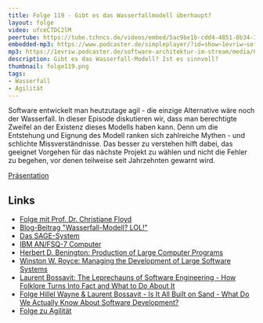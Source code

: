 ```yaml
---
title: Folge 119 - Gibt es das Wasserfallmodell überhaupt?
layout: folge
video: ufceCTDC2lM
peertube: https://tube.tchncs.de/videos/embed/5ac9be1b-cdd4-4851-8b34-10765da98fae
embedded-mp3: https://www.podcaster.de/simpleplayer/?id=show~1evriw~software-architektur-im-stream~pod-e2f1d20ba3ff1ba16f2eb43812&v=1652465761
mp3: https://1evriw.podcaster.de/software-architektur-im-stream/media/Gibt_es_das_Wasserfallmodell_ueberhaupt.mp3
description: Gibt es das Wasserfall-Modell? Ist es sinnvoll?
thumbnail: folge119.png
tags:
- Wasserfall
- Agilität
---
```


Software entwickelt man heutzutage agil - die einzige Alternative wäre
noch der Wasserfall. In dieser Episode diskutieren wir, dass
man berechtigte Zweifel an der Existenz dieses Modells haben
kann. Denn um die Entstehung und Eignung des Modell ranken sich
zahlreiche Mythen - und schlichte Missverständnisse. Das besser zu
verstehen hilft dabei, das geeignet Vorgehen für das nächste Projekt
zu wählen und nicht die Fehler zu begehen, vor denen teilweise seit
Jahrzehnten gewarnt wird.

[Präsentation](/sketchnotes/folge119-ppt.pdf)

## Links

* [Folge mit Prof. Dr. Christiane Floyd](https://software-architektur.tv/2021/07/09/folge66.html)
* [Blog-Beitrag "Wasserfall-Modell? LOL!"](https://www.heise.de/developer/artikel/Wasserfall-Modell-LOL-4878614.html)
* [Das SAGE-System](https://en.wikipedia.org/wiki/Semi-Automatic_Ground_Environment)
* [IBM AN/FSQ-7 Computer](https://en.wikipedia.org/wiki/AN/FSQ-7_Combat_Direction_Central)
* [Herbert D. Benington: Production of Large Computer Programs](https://web.archive.org/web/20110718084251/http://sunset.usc.edu/csse/TECHRPTS/1983/usccse83-501/usccse83-501.pdf)
* [Winston W. Royce: Managing the Development of Large Software Systems](http://www-scf.usc.edu/~csci201/lectures/Lecture11/royce1970.pdf)
* [Laurent Bossavit: The Leprechauns of Software Engineering - How
Folklore Turns Into Fact and What to Do About
It](https://leanpub.com/leprechauns/)
* [Folge Hillel Wayne & Laurent Bossavit - Is It All Built on Sand - What Do We Actually Know About Software Development?](https://software-architektur.tv/2021/10/25/episode86.html)
* [Folge zu Agilität](https://software-architektur.tv/2021/02/26/folge51.html)
